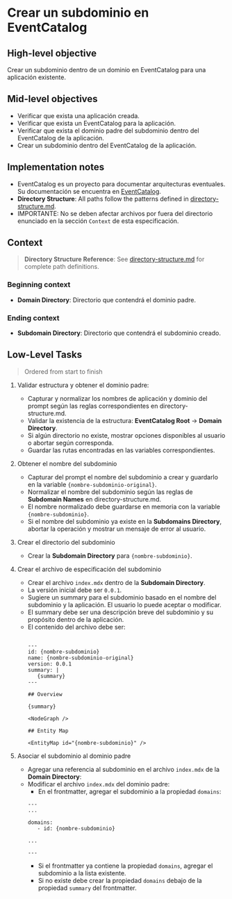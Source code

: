 # Crear un subdominio en EventCatalog

## High-level objective

Crear un subdominio dentro de un dominio en EventCatalog para una aplicación existente.

## Mid-level objectives
- Verificar que exista una aplicación creada.
- Verificar que exista un EventCatalog para la aplicación.
- Verificar que exista el dominio padre del subdominio dentro del EventCatalog de la aplicación.
- Crear un subdominio dentro del EventCatalog de la aplicación.

## Implementation notes

- EventCatalog es un proyecto para documentar arquitecturas eventuales. Su documentación se encuentra en [EventCatalog](https://github.com/Sinco/Cosmos.EventCatalog).
- **Directory Structure**: All paths follow the patterns defined in [directory-structure.md](./directory-structure.md).
- IMPORTANTE: No se deben afectar archivos por fuera del directorio enunciado en la sección `Context` de esta especificación.

## Context

> **Directory Structure Reference**: See [directory-structure.md](./directory-structure.md) for complete path definitions.

### Beginning context

- **Domain Directory**: Directorio que contendrá el dominio padre.

### Ending context

- **Subdomain Directory**: Directorio que contendrá el subdominio creado.

## Low-Level Tasks
> Ordered from start to finish

1. Validar estructura y obtener el dominio padre:
   - Capturar y normalizar los nombres de aplicación y dominio del prompt según las reglas correspondientes en directory-structure.md.
   - Validar la existencia de la estructura: **EventCatalog Root** → **Domain Directory**.
   - Si algún directorio no existe, mostrar opciones disponibles al usuario o abortar según corresponda.
   - Guardar las rutas encontradas en las variables correspondientes.
   

2. Obtener el nombre del subdominio
   - Capturar del prompt el nombre del subdominio a crear y guardarlo en la variable `{nombre-subdominio-original}`.
   - Normalizar el nombre del subdominio según las reglas de **Subdomain Names** en directory-structure.md.
   - El nombre normalizado debe guardarse en memoria con la variable `{nombre-subdominio}`.
   - Si el nombre del subdominio ya existe en la **Subdomains Directory**, abortar la operación y mostrar un mensaje de error al usuario.
3. Crear el directorio del subdominio
   - Crear la **Subdomain Directory** para `{nombre-subdominio}`.

4. Crear el archivo de especificación del subdominio
   - Crear el archivo `index.mdx` dentro de la **Subdomain Directory**.
   - La versión inicial debe ser `0.0.1`.
   - Sugiere un summary para el subdominio basado en el nombre del subdominio y la aplicación. El usuario lo puede aceptar o modificar.
   - El summary debe ser una descripción breve del subdominio y su propósito dentro de la aplicación.
   - El contenido del archivo debe ser:
      ```mdx

      ---
      id: {nombre-subdominio}
      name: {nombre-subdominio-original}
      version: 0.0.1
      summary: |
         {summary}   
      ---

      ## Overview

      {summary}

      <NodeGraph />

      ## Entity Map

      <EntityMap id="{nombre-subdominio}" />

      ```
5. Asociar el subdominio al dominio padre
   - Agregar una referencia al subdominio en el archivo `index.mdx` de la **Domain Directory**:
   - Modificar el archivo `index.mdx` del dominio padre:
     - En el frontmatter, agregar el subdominio a la propiedad `domains`:
      ```mdx
      ---
      ...

      domains:
         - id: {nombre-subdominio}

      ...

      ---
      ```
      - Si el frontmatter ya contiene la propiedad `domains`, agregar el subdominio a la lista existente.
      - Si no existe debe crear la propiedad `domains` debajo de la propiedad `summary` del frontmatter.




